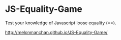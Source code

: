 # JS-Equality-Game

Test your knowledge of Javascript loose equality (==).

http://melonmanchan.github.io/JS-Equality-Game/
